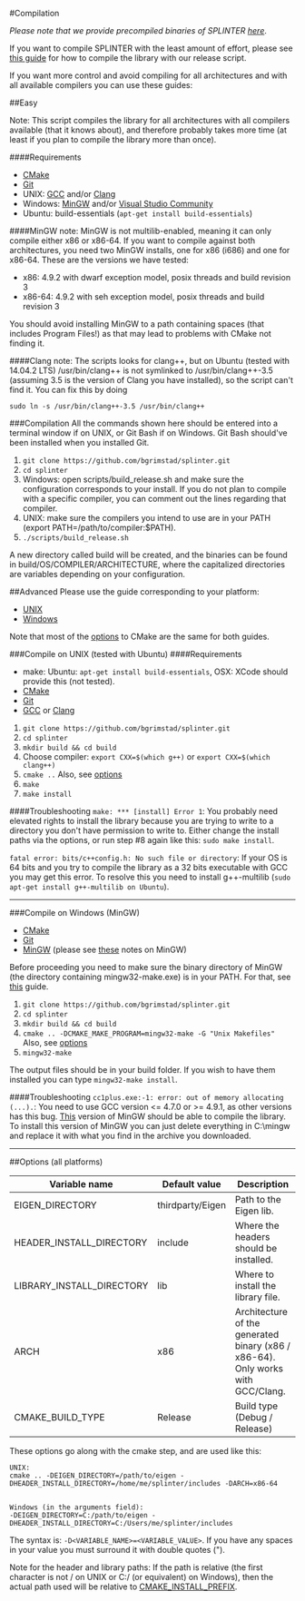 #Compilation

*Please note that we provide precompiled binaries of SPLINTER [here](https://github.com/bgrimstad/splinter/releases)*.

If you want to compile SPLINTER with the least amount of effort, please see [this guide](#easy) for how to compile the library with our release script.

If you want more control and avoid compiling for all architectures and with all available compilers you can use these guides:

##Easy

Note: This script compiles the library for all architectures with all compilers available (that it knows about), and therefore probably takes more time (at least if you plan to compile the library more than once).

####Requirements
* [CMake](http://www.cmake.org/)
* [Git](http://git-scm.com/)
* UNIX: [GCC](https://gcc.gnu.org/) and/or [Clang](http://clang.llvm.org/)
* Windows: [MinGW](https://sourceforge.net/projects/mingw-w64/) and/or [Visual Studio Community](https://www.visualstudio.com/en-us/downloads/download-visual-studio-vs.aspx)
* Ubuntu: build-essentials (`apt-get install build-essentials`)

####MinGW note:
MinGW is not multilib-enabled, meaning it can only compile either x86 or x86-64. If you want to compile against both architectures, you need two MinGW installs, one for x86 (i686) and one for x86-64. These are the versions we have tested:
* x86: 4.9.2 with dwarf exception model, posix threads and build revision 3
* x86-64: 4.9.2 with seh exception model, posix threads and build revision 3

You should avoid installing MinGW to a path containing spaces (that includes Program Files!) as that may lead to problems with CMake not finding it.

####Clang note:
The scripts looks for clang++, but on Ubuntu (tested with 14.04.2 LTS) /usr/bin/clang++ is not symlinked to /usr/bin/clang++-3.5 (assuming 3.5 is the version of Clang you have installed), so the script can't find it. You can fix this by doing

`sudo ln -s /usr/bin/clang++-3.5 /usr/bin/clang++`

###Compilation
All the commands shown here should be entered into a terminal window if on UNIX, or Git Bash if on Windows. Git Bash should've been installed when you installed Git.

1. `git clone https://github.com/bgrimstad/splinter.git`
2. `cd splinter`
3. Windows: open scripts/build_release.sh and make sure the configuration corresponds to your install. If you do not plan to compile with a specific compiler, you can comment out the lines regarding that compiler.
4. UNIX: make sure the compilers you intend to use are in your PATH (export PATH=/path/to/compiler:$PATH).
5. `./scripts/build_release.sh`

A new directory called build will be created, and the binaries can be found in build/OS/COMPILER/ARCHITECTURE, where the capitalized directories are variables depending on your configuration.

##Advanced
Please use the guide corresponding to your platform:
* [UNIX](#compile-on-unix-tested-with-ubuntu)
* [Windows](#compile-on-windows-mingw)

Note that most of the [options](#options-both-platforms) to CMake are the same for both guides.

###Compile on UNIX (tested with Ubuntu)
####Requirements
* make: Ubuntu: `apt-get install build-essentials`, OSX: XCode should provide this (not tested).
* [CMake](http://www.cmake.org/)
* [Git](http://git-scm.com/)
* [GCC](https://gcc.gnu.org/) or [Clang](http://clang.llvm.org/)

1. `git clone https://github.com/bgrimstad/splinter.git`
2. `cd splinter`
3. `mkdir build && cd build`
4. Choose compiler: `export CXX=$(which g++)` or `export CXX=$(which clang++)`
5. `cmake ..` Also, see [options](#options-both-platforms)
6. `make`
7. `make install`


####Troubleshooting
`make: *** [install] Error 1`: You probably need elevated rights to install the library because you are trying to write to a directory you don't have permission to write to. Either change the install paths via the options, or run step #8 again like this: `sudo make install`.

`fatal error: bits/c++config.h: No such file or directory`: If your OS is 64 bits and you try to compile the library as a 32 bits executable with GCC you may get this error. To resolve this you need to install g++-multilib (`sudo apt-get install g++-multilib on Ubuntu`).

---

###Compile on Windows (MinGW)

* [CMake](http://www.cmake.org/)
* [Git](http://git-scm.com/)
* [MinGW](http://sourceforge.net/projects/mingw-w64/files/Toolchains%20targetting%20Win32/Personal%20Builds/mingw-builds/installer/mingw-w64-install.exe/download) (please see [these](#mingw-note) notes on MinGW)

Before proceeding you need to make sure the binary directory of MinGW (the directory containing mingw32-make.exe) is in your PATH. For that, see [this](http://www.computerhope.com/issues/ch000549.htm) guide.

1. `git clone https://github.com/bgrimstad/splinter.git`
2. `cd splinter`
3. `mkdir build && cd build`
4. `cmake .. -DCMAKE_MAKE_PROGRAM=mingw32-make -G "Unix Makefiles"` Also, see [options](#options-both-platforms)
5. `mingw32-make`

The output files should be in your build folder. If you wish to have them installed you can type `mingw32-make install`.

####Troubleshooting
`cc1plus.exe:-1: error: out of memory allocating (...).`: You need to use GCC version <= 4.7.0 or >= 4.9.1, as other versions has this bug. [This](http://sourceforge.net/projects/mingw-w64/files/Toolchains%20targetting%20Win32/Personal%20Builds/mingw-builds/4.9.2/threads-posix/dwarf/i686-4.9.2-release-posix-dwarf-rt_v4-rev3.7z/download) version of MinGW should be able to compile the library. To install this version of MinGW you can just delete everything in C:\mingw and replace it with what you find in the archive you downloaded.

---

##Options (all platforms)

| Variable name             | Default value     | Description                                                                   |
| ------------------------- | ----------------- | ----------------------------------------------------------------------------- |
| EIGEN_DIRECTORY           | thirdparty/Eigen  | Path to the Eigen lib.                                                        |
| HEADER_INSTALL_DIRECTORY  | include           | Where the headers should be installed.                                        |
| LIBRARY_INSTALL_DIRECTORY | lib               | Where to install the library file.                                            |
| ARCH                      | x86               | Architecture of the generated binary (x86 / x86-64). Only works with GCC/Clang. |
| CMAKE_BUILD_TYPE          | Release           | Build type (Debug / Release)                                                  |

These options go along with the cmake step, and are used like this:

    UNIX:
    cmake .. -DEIGEN_DIRECTORY=/path/to/eigen -DHEADER_INSTALL_DIRECTORY=/home/me/splinter/includes -DARCH=x86-64
    
    
    Windows (in the arguments field):
    -DEIGEN_DIRECTORY=C:/path/to/eigen -DHEADER_INSTALL_DIRECTORY=C:/Users/me/splinter/includes

The syntax is: `-D<VARIABLE_NAME>=<VARIABLE_VALUE>`. If you have any spaces in your value you must surround it with double quotes (").

Note for the header and library paths:
If the path is relative (the first character is not / on UNIX or C:/ (or equivalent) on Windows), then the actual path used will be relative to [CMAKE_INSTALL_PREFIX](http://www.cmake.org/cmake/help/v2.8.12/cmake.html#variable:CMAKE_INSTALL_PREFIX).
